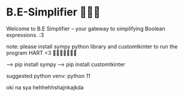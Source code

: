# B.E-Simplifier 🌈🎨✨
 Welcome to B.E Simplifier – your gateway to simplifying Boolean expressions. :3

note: please install sympy python library and customtkinter to run the program HART <3 🫦🫦🫦🫦🫦🫦🫦

--> pip install sympy
--> pip install customtkinter 

suggested python venv: python 11


oki na sya hehhehhshajnkajkda
